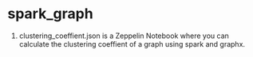 # spark_graph

1. clustering_coeffient.json is a Zeppelin Notebook where you can calculate the clustering coeffient of a graph using spark and graphx.
